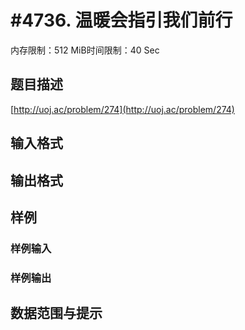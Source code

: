 # #4736. 温暖会指引我们前行

内存限制：512 MiB时间限制：40 Sec

## 题目描述

[http://uoj.ac/problem/274](http://uoj.ac/problem/274)

## 输入格式

## 输出格式

## 样例

### 样例输入

### 样例输出

## 数据范围与提示
